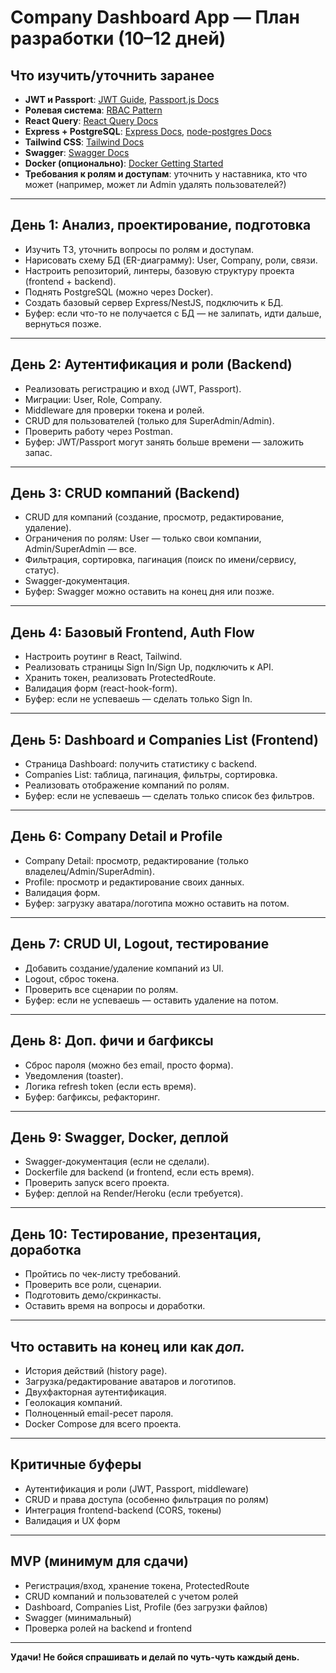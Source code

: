 # Company Dashboard App — План разработки (10–12 дней)

## Что изучить/уточнить заранее

- **JWT и Passport**: [JWT Guide](https://jwt.io/introduction/), [Passport.js Docs](http://www.passportjs.org/docs/)
- **Ролевая система**: [RBAC Pattern](https://en.wikipedia.org/wiki/Role-based_access_control)
- **React Query**: [React Query Docs](https://tanstack.com/query/latest)
- **Express + PostgreSQL**: [Express Docs](https://expressjs.com/), [node-postgres Docs](https://node-postgres.com/)
- **Tailwind CSS**: [Tailwind Docs](https://tailwindcss.com/docs/installation)
- **Swagger**: [Swagger Docs](https://swagger.io/docs/)
- **Docker (опционально)**: [Docker Getting Started](https://docs.docker.com/get-started/)
- **Требования к ролям и доступам**: уточнить у наставника, кто что может (например, может ли Admin удалять пользователей?)

---

## День 1: Анализ, проектирование, подготовка

- Изучить ТЗ, уточнить вопросы по ролям и доступам.
- Нарисовать схему БД (ER-диаграмму): User, Company, роли, связи.
- Настроить репозиторий, линтеры, базовую структуру проекта (frontend + backend).
- Поднять PostgreSQL (можно через Docker).
- Создать базовый сервер Express/NestJS, подключить к БД.
- Буфер: если что-то не получается с БД — не залипать, идти дальше, вернуться позже.

---

## День 2: Аутентификация и роли (Backend)

- Реализовать регистрацию и вход (JWT, Passport).
- Миграции: User, Role, Company.
- Middleware для проверки токена и ролей.
- CRUD для пользователей (только для SuperAdmin/Admin).
- Проверить работу через Postman.
- Буфер: JWT/Passport могут занять больше времени — заложить запас.

---

## День 3: CRUD компаний (Backend)

- CRUD для компаний (создание, просмотр, редактирование, удаление).
- Ограничения по ролям: User — только свои компании, Admin/SuperAdmin — все.
- Фильтрация, сортировка, пагинация (поиск по имени/сервису, статус).
- Swagger-документация.
- Буфер: Swagger можно оставить на конец дня или позже.

---

## День 4: Базовый Frontend, Auth Flow

- Настроить роутинг в React, Tailwind.
- Реализовать страницы Sign In/Sign Up, подключить к API.
- Хранить токен, реализовать ProtectedRoute.
- Валидация форм (react-hook-form).
- Буфер: если не успеваешь — сделать только Sign In.

---

## День 5: Dashboard и Companies List (Frontend)

- Страница Dashboard: получить статистику с backend.
- Companies List: таблица, пагинация, фильтры, сортировка.
- Реализовать отображение компаний по ролям.
- Буфер: если не успеваешь — сделать только список без фильтров.

---

## День 6: Company Detail и Profile

- Company Detail: просмотр, редактирование (только владелец/Admin/SuperAdmin).
- Profile: просмотр и редактирование своих данных.
- Валидация форм.
- Буфер: загрузку аватара/логотипа можно оставить на потом.

---

## День 7: CRUD UI, Logout, тестирование

- Добавить создание/удаление компаний из UI.
- Logout, сброс токена.
- Проверить все сценарии по ролям.
- Буфер: если не успеваешь — оставить удаление на потом.

---

## День 8: Доп. фичи и багфиксы

- Сброс пароля (можно без email, просто форма).
- Уведомления (toaster).
- Логика refresh token (если есть время).
- Буфер: багфиксы, рефакторинг.

---

## День 9: Swagger, Docker, деплой

- Swagger-документация (если не сделали).
- Dockerfile для backend (и frontend, если есть время).
- Проверить запуск всего проекта.
- Буфер: деплой на Render/Heroku (если требуется).

---

## День 10: Тестирование, презентация, доработка

- Пройтись по чек-листу требований.
- Проверить все роли, сценарии.
- Подготовить демо/скринкасты.
- Оставить время на вопросы и доработки.

---

## Что оставить на конец или как _доп._

- История действий (history page).
- Загрузка/редактирование аватаров и логотипов.
- Двухфакторная аутентификация.
- Геолокация компаний.
- Полноценный email-ресет пароля.
- Docker Compose для всего проекта.

---

## Критичные буферы

- Аутентификация и роли (JWT, Passport, middleware)
- CRUD и права доступа (особенно фильтрация по ролям)
- Интеграция frontend-backend (CORS, токены)
- Валидация и UX форм

---

## MVP (минимум для сдачи)

- Регистрация/вход, хранение токена, ProtectedRoute
- CRUD компаний и пользователей с учетом ролей
- Dashboard, Companies List, Profile (без загрузки файлов)
- Swagger (минимальный)
- Проверка ролей на backend и frontend

---

**Удачи! Не бойся спрашивать и делай по чуть-чуть каждый день.**
